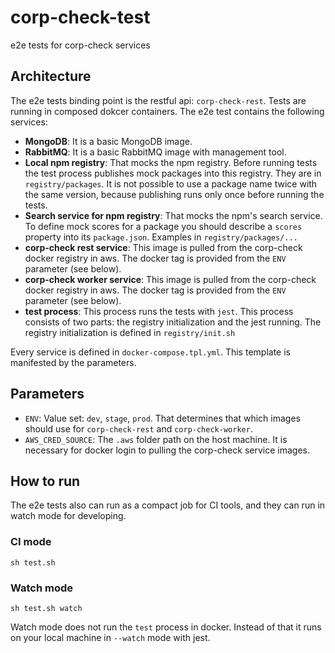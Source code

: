 # corp-check-test
e2e tests for corp-check services

## Architecture

The e2e tests binding point is the restful api: `corp-check-rest`. Tests are running in composed dokcer containers. The e2e test contains the following services:

- **MongoDB**: It is a basic MongoDB image.
- **RabbitMQ**: It is a basic RabbitMQ image with management tool.
- **Local npm registry**: That mocks the npm registry. Before running tests the test process publishes mock packages into this registry. They are in `registry/packages`. It is not possible to use a package name twice with the same version, because publishing runs only once before running the tests.
- **Search service for npm registry**: That mocks the npm's search service. To define mock scores for a package you should describe a `scores` property into its `package.json`. Examples in `registry/packages/...`
- **corp-check rest service**: This image is pulled from the corp-check docker registry in aws. The docker tag is provided from the `ENV` parameter (see below).
- **corp-check worker service**: This image is pulled from the corp-check docker registry in aws. The docker tag is provided from the `ENV` parameter (see below).
- **test process**: This process runs the tests with `jest`. This process consists of two parts: the registry initialization and the jest running. The registry initialization is defined in `registry/init.sh`

Every service is defined in `docker-compose.tpl.yml`. This template is manifested by the parameters.

## Parameters

- `ENV`: Value set: `dev`, `stage`, `prod`. That determines that which images should use for `corp-check-rest` and `corp-check-worker`.
- `AWS_CRED_SOURCE`: The `.aws` folder path on the host machine. It is necessary for docker login to pulling the corp-check service images.

## How to run

The e2e tests also can run as a compact job for CI tools, and they can run in watch mode for developing.

### CI mode

```
sh test.sh
```

### Watch mode

```
sh test.sh watch
```

Watch mode does not run the `test` process in docker. Instead of that it runs on your local machine in `--watch` mode with jest.